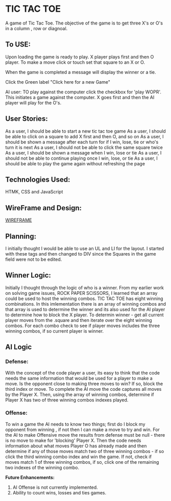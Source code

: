 # **TIC TAC TOE**
A game of Tic Tac Toe. The objective of the game is to get three X's or O's in a column , row or diagnoal.

## **To USE:**
Upon loading the game is ready to play. X player plays first and then O player. To make a move click or touch set that square to an X or O.

When the game is completed a message will display the winner or a tie.

Click the Green label "Click here for a new Game"

AI user: TO play against the computer click the checkbox for 'play WOPR'. This initiates a game against the computer. X goes first and then the AI player will play for the O's.

## **User Stories:**
As a user, I should be able to start a new tic tac toe game
As a user, I should be able to click on a square to add X first and then O, and so on
As a user, I should be shown a message after each turn for if I win, lose, tie or who's turn it is next
As a user, I should not be able to click the same square twice
As a user, I should be shown a message when I win, lose or tie
As a user, I should not be able to continue playing once I win, lose, or tie
As a user, I should be able to play the game again without refreshing the page

## **Technologies Used:**
HTMK, CSS and JavaScript

## **WireFrame and Design:**
[WIREFRAME](https://ctrast.github.io/project1_tic_tac_toe/design/TIC%20TAC%20TOE.png)

## **Planning:**
I initially thought I would be able to use an UL and LI for the layout. I started with these tags and then changed to DIV since the Squares in the game field were not to be edited.

## **Winner Logic:**
Initially I thought through the logic of who is a winner. From my earlier work on solving game issues, ROCK PAPER SCISSORS, I learned that an array could be used to host the winning combos. TIC TAC TOE has eight winning combinations. In this imlementation there is an array of winning combos and that array is used to determine the winner and its also used for the AI player to determine how to block the X player.
To determin winner - get all current player moves from the .square and then iterate over the eight winning combos. For each combo check to see if player moves includes the three winning combos, if so current player is winner.

## **AI Logic**
### **Defense:**
With the concept of the code player a user, its easy to think that the code needs the same information that would be used for a player to make a move. Is the opponent close to making three moves to win? If so, block the third index or move. To complete the AI move the code captures all moves by the Player X. Then, using the array of winning combos, determine if Player X has two of three winning combos indexes played. 

### **Offense:**
To win a game the AI needs to know two things; first do I block my opponent from winning , if not then I can make a move to try and win. For the AI to make Offensive move the results from defense must be null - there is no move to make for 'blocking' Player X. Then the code needs information about what moves Player O has already made and then determine if any of those moves match two of three winning combos - if so click the third winning combo index and win the game. If not, check if moves match 1 of three winning combos, if so, click one of the remaining two indexes of the winning combo. 


**Future Enhancements:**
1. AI Offense is not currently implemented. 
2. Ability to count wins, losses and ties games. 
